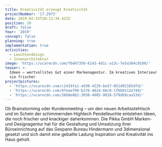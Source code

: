 ```yaml
---
title: Kreativität erzeugt Kreativität
projectNumber: '17.2973'
date: 2019-02-25T10:13:34.423Z
position: 20
draft: false
Year: '2019'
concept: false
planning: true
implementation: true
activities:
  - Leuchtendesign
  - Innenarchitektur
image: 'https://ucarecdn.com/f6d47350-6143-4d1c-a13c-7e5a304c9160/'
teaser: >-
  Ideen – wertvollstes Gut einer Markenagentur. Im kreativen Interieur sprudeln
  sie frischer
projectpictures:
  - 'https://ucarecdn.com/c1419fa1-a930-4229-be57-051d02165d7d/'
  - 'https://ucarecdn.com/8feaef90-b276-4824-84c8-1f6b0112e749/'
  - 'https://ucarecdn.com/2668e8b2-3038-4905-9918-579db9caa53d/'
---
```

Ob Brainstorming oder Kundenmeeting – um den neuen Arbeitsstehtisch und im Schein der schimmernden Hightech Pendelleuchte entstehen Ideen, die noch frischer und knackiger daherkommen. Die Pikka GmbH Marken- und Designagentur hat für die Gestaltung und Umsetzung ihrer Büroeinrichtung auf das Gespann Bureau Hindermann und 3dimensional gesetzt und sich damit eine geballte Ladung Inspiration und Kreativität ins Haus geholt.
